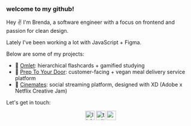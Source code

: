 ### welcome to my github!

Hey ✌ I'm Brenda, a software engineer with a focus on frontend and passion for clean design.

Lately I've been working a lot with JavaScript + Figma.

Below are some of my projects:
- 🍳 [Omlet](https://github.com/a-qxin/omelette/tree/master/src): hierarchical flashcards + gamified studying
- 🥬 [Prep To Your Door](https://github.com/infinite-options/Prep-To-Your-Door): customer-facing + vegan meal delivery service platform
- 🎥 [Cinemates](https://xd.adobe.com/view/865851ef-db59-40a6-ba44-16bcb8d39f48-d30b/?fullscreen): social streaming platform, designed with XD (Adobe x Netflix Creative Jam)

Let's get in touch: 

<div style="text-align:center">
  <a href='https://www.linkedin.com/in/brendayau/'>
    <img width='25px' alt='linkedin' src="https://www.flaticon.com/svg/static/icons/svg/1384/1384014.svg" /></a>
  <a href='https://twitter.com/aqxindev'>
    <img width='25px' alt='twitter' src="https://www.flaticon.com/svg/static/icons/svg/1384/1384017.svg" /></a>
  <a href='mailto:aqxin.cs@gmail.com'>
    <img width='25px' alt='email' src="https://www.flaticon.com/svg/static/icons/svg/95/95627.svg" /></a>
</div>
